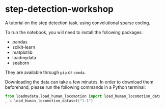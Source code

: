 # step-detection-workshop

A tutorial on the step detection task, using convolutional sparse coding.

To run the notebook, you will need to install the following packages:

- pandas
- scikit-learn
- matplotlib
- loadmydata
- seaborn

They are available through `pip` or `conda`.


Downloading the data can take a few minutes.
In order to download them beforehand, please run the following commands in a Python terminal:

```python
from loadmydata.load_human_locomotion import load_human_locomotion_dataset
_ = load_human_locomotion_dataset("1-1")
```